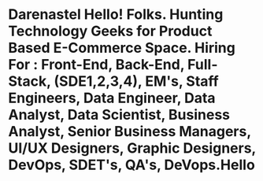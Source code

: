 # Darenastel Hello! Folks. Hunting Technology Geeks for Product Based E-Commerce Space. Hiring For : Front-End, Back-End, Full-Stack, (SDE1,2,3,4), EM's, Staff Engineers, Data Engineer, Data Analyst, Data Scientist, Business Analyst, Senior Business Managers, UI/UX Designers, Graphic Designers, DevOps, SDET's, QA's, DeVops.Hello

